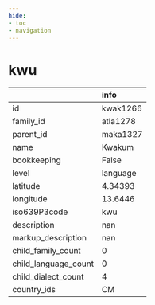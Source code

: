```yaml
---
hide:
- toc
- navigation
---
```

# kwu
|                      | info     |
|:---------------------|:---------|
| id                   | kwak1266 |
| family_id            | atla1278 |
| parent_id            | maka1327 |
| name                 | Kwakum   |
| bookkeeping          | False    |
| level                | language |
| latitude             | 4.34393  |
| longitude            | 13.6446  |
| iso639P3code         | kwu      |
| description          | nan      |
| markup_description   | nan      |
| child_family_count   | 0        |
| child_language_count | 0        |
| child_dialect_count  | 4        |
| country_ids          | CM       |